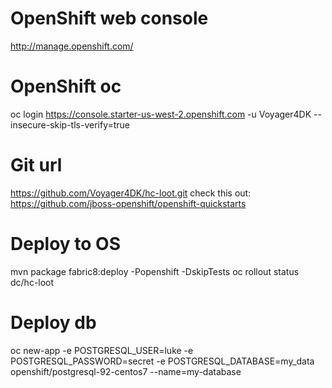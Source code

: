 # OpenShift web console
http://manage.openshift.com/

# OpenShift oc
oc login https://console.starter-us-west-2.openshift.com -u Voyager4DK 
--insecure-skip-tls-verify=true

# Git url
https://github.com/Voyager4DK/hc-loot.git
check this out: https://github.com/jboss-openshift/openshift-quickstarts

# Deploy to OS
mvn package fabric8:deploy -Popenshift -DskipTests
oc rollout status dc/hc-loot

# Deploy db
oc new-app -e POSTGRESQL_USER=luke -e POSTGRESQL_PASSWORD=secret -e POSTGRESQL_DATABASE=my_data openshift/postgresql-92-centos7 --name=my-database
